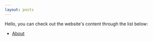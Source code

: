 ```yaml
---
layout: posts
---
```

Hello, you can check out the website's content through the list below:

- [About](/link.md)
